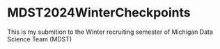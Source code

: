 # MDST2024WinterCheckpoints
This is my submition to the Winter recruiting semester of Michigan Data Science Team (MDST)
